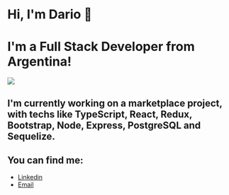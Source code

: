 # Hi, I'm Dario 👋

# I'm a Full Stack Developer from Argentina!

<img src="https://miro.medium.com/max/3260/1*dY7GLk_sGv189gn6wM8Exg.png" />

## I'm currently working on a marketplace project, with techs like TypeScript, React, Redux, Bootstrap, Node, Express, PostgreSQL and Sequelize. 

## You can find me: 
- [Linkedin](https://www.linkedin.com/in/santillandario/)
- [Email](santillandario823@gmail.com)

<!--
**SantillanDario/SantillanDario** is a ✨ _special_ ✨ repository because its `README.md` (this file) appears on your GitHub profile.

Here are some ideas to get you started:

- 🔭 I’m currently working on ...
- 🌱 I’m currently learning ...
- 👯 I’m looking to collaborate on ...
- 🤔 I’m looking for help with ...
- 💬 Ask me about ...
- 📫 How to reach me: ...
- 😄 Pronouns: ...
- ⚡ Fun fact: ...
-->
